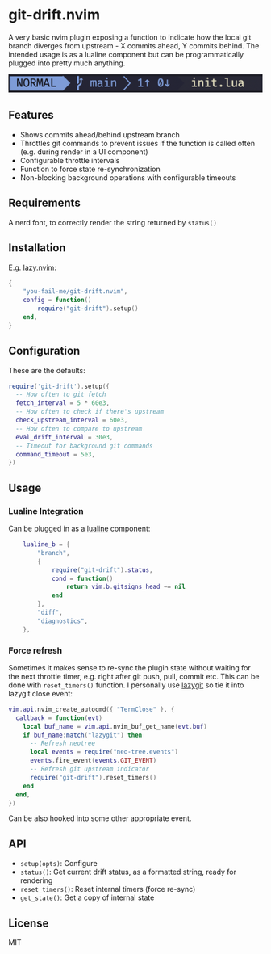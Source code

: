 # git-drift.nvim

A very basic nvim plugin exposing a function to indicate how the local git branch diverges from upstream - X commits ahead, Y commits behind. The intended usage is as a lualine component but can be programmatically plugged into pretty much anything.

![lualine usage example](./doc/lualine-drift.png)

## Features

- Shows commits ahead/behind upstream branch
- Throttles git commands to prevent issues if the function is called often (e.g. during render in a UI component)
- Configurable throttle intervals
- Function to force state re-synchronization
- Non-blocking background operations with configurable timeouts

## Requirements

A nerd font, to correctly render the string returned by `status()`

## Installation

E.g. [lazy.nvim](https://github.com/folke/lazy.nvim):

```lua
{
    "you-fail-me/git-drift.nvim",
    config = function()
        require("git-drift").setup()
    end,
}
```

## Configuration

These are the defaults:

```lua
require('git-drift').setup({
  -- How often to git fetch
  fetch_interval = 5 * 60e3,
  -- How often to check if there's upstream
  check_upstream_interval = 60e3,
  -- How often to compare to upstream
  eval_drift_interval = 30e3,
  -- Timeout for background git commands
  command_timeout = 5e3,
})
```

## Usage

### Lualine Integration

Can be plugged in as a [lualine](https://github.com/nvim-lualine/lualine.nvim) component:

```lua
    lualine_b = {
        "branch",
        {
            require("git-drift").status,
            cond = function()
                return vim.b.gitsigns_head ~= nil
            end
        },
        "diff",
        "diagnostics",
    },
```

### Force refresh

Sometimes it makes sense to re-sync the plugin state without waiting for the next throttle timer, e.g. right after git push, pull, commit etc. This can be done with `reset_timers()` function. I personally use [lazygit](https://github.com/folke/snacks.nvim/blob/main/docs/lazygit.md) so tie it into lazygit close event:

```lua
vim.api.nvim_create_autocmd({ "TermClose" }, {
  callback = function(evt)
    local buf_name = vim.api.nvim_buf_get_name(evt.buf)
    if buf_name:match("lazygit") then
      -- Refresh neotree
      local events = require("neo-tree.events")
      events.fire_event(events.GIT_EVENT)
      -- Refresh git upstream indicator
      require("git-drift").reset_timers()
    end
  end,
})
```

Can be also hooked into some other appropriate event.

## API

- `setup(opts)`: Configure
- `status()`: Get current drift status, as a formatted string, ready for rendering
- `reset_timers()`: Reset internal timers (force re-sync)
- `get_state()`: Get a copy of internal state

## License

MIT
